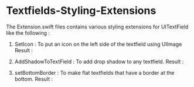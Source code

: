 # Textfields-Styling-Extensions

The Extension.swift files contains various styling extensions for UITextField like the following : 

1. SetIcon : To put an icon on the left side of the textfield using UIImage
    Result : 
    
    


2. AddShadowToTextField : To add drop shadow to any textfield.
    Result : 
    
    
    
3. setBottomBorder : To make flat textfields that have a border at the bottom.
    Result : 


